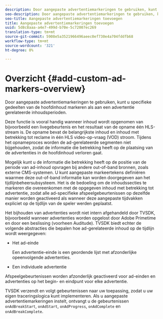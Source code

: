 ```yaml
---
description: Door aangepaste advertentiemarkeringen te gebruiken, kunt u specifieke gedeelten van de hoofdinhoud markeren als aan een advertentie gerelateerde inhoudsperioden.
seo-description: Door aangepaste advertentiemarkeringen te gebruiken, kunt u specifieke gedeelten van de hoofdinhoud markeren als aan een advertentie gerelateerde inhoudsperioden.
seo-title: Aangepaste advertentiemarkeringen toevoegen
title: Aangepaste advertentiemarkeringen toevoegen
uuid: 5d8c8aaa-a4e7-499d-b70e-5c72007ec269
translation-type: tm+mt
source-git-commit: 5908e5a3521966496aeec0ef730e4a704fddfb68
workflow-type: tm+mt
source-wordcount: '321'
ht-degree: 0%

---
```



# Overzicht {#add-custom-ad-markers-overview}

Door aangepaste advertentiemarkeringen te gebruiken, kunt u specifieke gedeelten van de hoofdinhoud markeren als aan een advertentie gerelateerde inhoudsperioden.

Deze functie is vooral handig wanneer inhoud wordt opgenomen van bijvoorbeeld een livegebeurtenis en het resultaat van de opname één HLS-stream is. De opname bevat de belangrijkste inhoud en inhoud met betrekking tot reclame in één HLS video-op-vraag (VOD) stroom. Tijdens het opnameproces worden de ad-gerelateerde segmenten niet bijgehouden, zodat de informatie die betrekking heeft op de plaatsing van de advertenties in de hoofdinhoud verloren gaat.

Mogelijk kunt u de informatie die betrekking heeft op de positie van de periode van ad-inhoud opvragen bij andere out-of-band bronnen, zoals externe CMS-systemen. U kunt aangepaste markeertekens definiëren waarmee deze out-of-band informatie kan worden doorgegeven aan het tijdlijnbeheersubsysteem. Het is de bedoeling om de inhoudssecties te markeren die overeenkomen met de opgegeven inhoud met betrekking tot advertentie, zodat alle ad-specifieke afspeelgebeurtenissen op dezelfde manier worden geactiveerd als wanneer deze aangepaste tijdvakken expliciet op de tijdlijn van de speler werden geplaatst.

Het bijhouden van advertenties wordt niet intern afgehandeld door TVSDK, bijvoorbeeld wanneer advertenties worden opgelost door Adobe Primetime en door een beslissing (voorheen Auditude). TVSDK biedt echter de volgende abstracties die bepalen hoe ad-gerelateerde inhoud op de tijdlijn wordt weergegeven:

* Het ad-einde

   Een advertentie-einde is een geordende lijst met afzonderlijke opeenvolgende advertenties.
* Een individuele advertentie

Afspeelgebeurtenissen worden afzonderlijk geactiveerd voor ad-einden en advertenties op het begin- en eindpunt voor elke advertentie.

TVSDK verzendt en volgt gebeurtenissen naar uw toepassing, zodat u uw eigen traceringslogica kunt implementeren. Als u aangepaste advertentiemarkeringen instelt, ontvangt u de gebeurtenissen `onAdBreakStart`, `onAdStart`, `onAdProgress`, `onAdComplete` en `onAdBreakComplete`.
